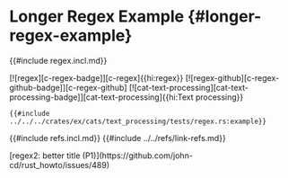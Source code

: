 # Longer Regex Example {#longer-regex-example}

{{#include regex.incl.md}}

[![regex][c-regex-badge]][c-regex]{{hi:regex}} [![regex-github][c-regex-github-badge]][c-regex-github] [![cat-text-processing][cat-text-processing-badge]][cat-text-processing]{{hi:Text processing}}

```rust,editable
{{#include ../../../crates/ex/cats/text_processing/tests/regex.rs:example}}
```

{{#include refs.incl.md}}
{{#include ../../refs/link-refs.md}}

<div class="hidden">
[regex2: better title (P1)](https://github.com/john-cd/rust_howto/issues/489)

</div>
